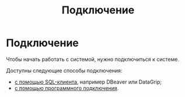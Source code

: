 ﻿---
layout: default
title: Подключение
nav_order: 1
parent: Работа с системой
has_children: true
has_toc: false
---

# Подключение

Чтобы начать работать с системой, нужно подключиться к системе.

Доступны следующие способы подключения:
*   [с помощью SQL-клиента](Подключение_с_помощью_SQL-клиента/Подключение_с_помощью_SQL-клиента.md), например DBeaver или DataGrip;
*   [с помощью программного подключения](Программное_подключение/Программное_подключение.md).